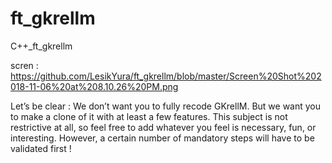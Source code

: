 # ft_gkrellm
C++_ft_gkrellm

scren : https://github.com/LesikYura/ft_gkrellm/blob/master/Screen%20Shot%202018-11-06%20at%208.10.26%20PM.png

Let’s be clear : We don’t want you to fully recode GKrellM. But we want you to make a clone of it with at least a few features. This subject is not restrictive at all, so feel free to add whatever you feel is necessary, fun, or interesting. However, a certain number of mandatory steps will have to be validated first !
